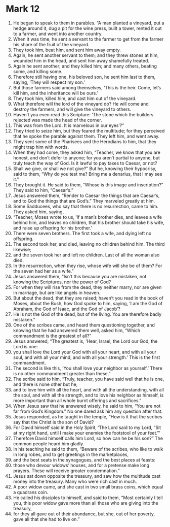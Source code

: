 ﻿
# Mark 12
1. He began to speak to them in parables. “A man planted a vineyard, put a hedge around it, dug a pit for the wine press, built a tower, rented it out to a farmer, and went into another country. 
2. When it was time, he sent a servant to the farmer to get from the farmer his share of the fruit of the vineyard. 
3. They took him, beat him, and sent him away empty. 
4. Again, he sent another servant to them; and they threw stones at him, wounded him in the head, and sent him away shamefully treated. 
5. Again he sent another; and they killed him; and many others, beating some, and killing some. 
6. Therefore still having one, his beloved son, he sent him last to them, saying, ‘They will respect my son.’ 
7. But those farmers said among themselves, ‘This is the heir. Come, let’s kill him, and the inheritance will be ours.’ 
8. They took him, killed him, and cast him out of the vineyard. 
9. What therefore will the lord of the vineyard do? He will come and destroy the farmers, and will give the vineyard to others. 
10. Haven’t you even read this Scripture: ‘The stone which the builders rejected was made the head of the corner. 
11. This was from the Lord. It is marvelous in our eyes’?” 
12. They tried to seize him, but they feared the multitude; for they perceived that he spoke the parable against them. They left him, and went away. 
13. They sent some of the Pharisees and the Herodians to him, that they might trap him with words. 
14. When they had come, they asked him, “Teacher, we know that you are honest, and don’t defer to anyone; for you aren’t partial to anyone, but truly teach the way of God. Is it lawful to pay taxes to Caesar, or not? 
15. Shall we give, or shall we not give?” But he, knowing their hypocrisy, said to them, “Why do you test me? Bring me a denarius, that I may see it.” 
16. They brought it. He said to them, “Whose is this image and inscription?” They said to him, “Caesar’s.” 
17. Jesus answered them, “Render to Caesar the things that are Caesar’s, and to God the things that are God’s.” They marveled greatly at him. 
18. Some Sadducees, who say that there is no resurrection, came to him. They asked him, saying, 
19. “Teacher, Moses wrote to us, ‘If a man’s brother dies, and leaves a wife behind him, and leaves no children, that his brother should take his wife, and raise up offspring for his brother.’ 
20. There were seven brothers. The first took a wife, and dying left no offspring. 
21. The second took her, and died, leaving no children behind him. The third likewise; 
22. and the seven took her and left no children. Last of all the woman also died. 
23. In the resurrection, when they rise, whose wife will she be of them? For the seven had her as a wife.” 
24. Jesus answered them, “Isn’t this because you are mistaken, not knowing the Scriptures, nor the power of God? 
25. For when they will rise from the dead, they neither marry, nor are given in marriage, but are like angels in heaven. 
26. But about the dead, that they are raised; haven’t you read in the book of Moses, about the Bush, how God spoke to him, saying, ‘I am the God of Abraham, the God of Isaac, and the God of Jacob’? 
27. He is not the God of the dead, but of the living. You are therefore badly mistaken.” 
28. One of the scribes came, and heard them questioning together, and knowing that he had answered them well, asked him, “Which commandment is the greatest of all?” 
29. Jesus answered, “The greatest is, ‘Hear, Israel, the Lord our God, the Lord is one: 
30. you shall love the Lord your God with all your heart, and with all your soul, and with all your mind, and with all your strength.’ This is the first commandment. 
31. The second is like this, ‘You shall love your neighbor as yourself.’ There is no other commandment greater than these.” 
32. The scribe said to him, “Truly, teacher, you have said well that he is one, and there is none other but he, 
33. and to love him with all the heart, and with all the understanding, with all the soul, and with all the strength, and to love his neighbor as himself, is more important than all whole burnt offerings and sacrifices.” 
34. When Jesus saw that he answered wisely, he said to him, “You are not far from God’s Kingdom.” No one dared ask him any question after that. 
35. Jesus responded, as he taught in the temple, “How is it that the scribes say that the Christ is the son of David? 
36. For David himself said in the Holy Spirit, ‘The Lord said to my Lord, “Sit at my right hand, until I make your enemies the footstool of your feet.”’ 
37. Therefore David himself calls him Lord, so how can he be his son?” The common people heard him gladly. 
38. In his teaching he said to them, “Beware of the scribes, who like to walk in long robes, and to get greetings in the marketplaces, 
39. and the best seats in the synagogues, and the best places at feasts: 
40. those who devour widows’ houses, and for a pretense make long prayers. These will receive greater condemnation.” 
41. Jesus sat down opposite the treasury, and saw how the multitude cast money into the treasury. Many who were rich cast in much. 
42. A poor widow came, and she cast in two small brass coins, which equal a quadrans coin. 
43. He called his disciples to himself, and said to them, “Most certainly I tell you, this poor widow gave more than all those who are giving into the treasury, 
44. for they all gave out of their abundance, but she, out of her poverty, gave all that she had to live on.” 
